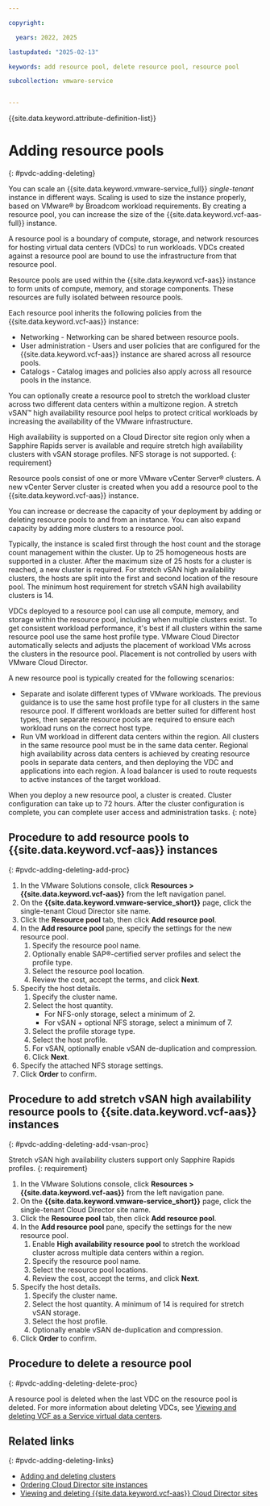 ```yaml
---

copyright:

  years: 2022, 2025

lastupdated: "2025-02-13"

keywords: add resource pool, delete resource pool, resource pool

subcollection: vmware-service


---
```


{{site.data.keyword.attribute-definition-list}}

# Adding resource pools
{: #pvdc-adding-deleting}

You can scale an {{site.data.keyword.vmware-service_full}} *single-tenant* instance in different ways. Scaling is used to size the instance properly, based on VMware® by Broadcom workload requirements. By creating a resource pool, you can increase the size of the {{site.data.keyword.vcf-aas-full}} instance.

A resource pool is a boundary of compute, storage, and network resources for hosting virtual data centers (VDCs) to run workloads. VDCs created against a resource pool are bound to use the infrastructure from that resource pool.

Resource pools are used within the {{site.data.keyword.vcf-aas}} instance to form units of compute, memory, and storage components. These resources are fully isolated between resource pools.

Each resource pool inherits the following policies from the {{site.data.keyword.vcf-aas}} instance:
* Networking - Networking can be shared between resource pools.
* User administration - Users and user policies that are configured for the {{site.data.keyword.vcf-aas}} instance are shared across all resource pools.
* Catalogs - Catalog images and policies also apply across all resource pools in the instance.

You can optionally create a resource pool to stretch the workload cluster across two different data centers within a multizone region. A stretch vSAN™ high availability resource pool helps to protect critical workloads by increasing the availability of the VMware infrastructure.

High availability is supported on a Cloud Director site region only when a Sapphire Rapids server is available and require stretch high availability clusters with vSAN storage profiles. NFS storage is not supported.
{: requirement}

Resource pools consist of one or more VMware vCenter Server® clusters. A new vCenter Server cluster is created when you add a resource pool to the {{site.data.keyword.vcf-aas}} instance.

You can increase or decrease the capacity of your deployment by adding or deleting resource pools to and from an instance. You can also expand capacity by adding more clusters to a resource pool.

Typically, the instance is scaled first through the host count and the storage count management within the cluster. Up to 25 homogeneous hosts are supported in a cluster. After the maximum size of 25 hosts for a cluster is reached, a new cluster is required. For stretch vSAN high availability clusters, the hosts are split into the first and second location of the resoure pool. The minimum host requirement for stretch vSAN high availability clusters is 14.

VDCs deployed to a resource pool can use all compute, memory, and storage within the resource pool, including when multiple clusters exist. To get consistent workload performance, it's best if all clusters within the same resource pool use the same host profile type. VMware Cloud Director automatically selects and adjusts the placement of workload VMs across the clusters in the resource pool. Placement is not controlled by users with VMware Cloud Director.

A new resource pool is typically created for the following scenarios:
* Separate and isolate different types of VMware workloads. The previous guidance is to use the same host profile type for all clusters in the same resource pool. If different workloads are better suited for different host types, then separate resource pools are required to ensure each workload runs on the correct host type.
* Run VM workload in different data centers within the region. All clusters in the same resource pool must be in the same data center. Regional high availability across data centers is achieved by creating resource pools in separate data centers, and then deploying the VDC and applications into each region. A load balancer is used to route requests to active instances of the target workload.

When you deploy a new resource pool, a cluster is created. Cluster configuration can take up to 72 hours. After the cluster configuration is complete, you can complete user access and administration tasks.
{: note}

## Procedure to add resource pools to {{site.data.keyword.vcf-aas}} instances
{: #pvdc-adding-deleting-add-proc}

1. In the VMware Solutions console, click **Resources > {{site.data.keyword.vcf-aas}}** from the left navigation panel.
2. On the **{{site.data.keyword.vmware-service_short}}** page, click the single-tenant Cloud Director site name.
3. Click the **Resource pool** tab, then click **Add resource pool**.
4. In the **Add resource pool** pane, specify the settings for the new resource pool.
   1. Specify the resource pool name.
   2. Optionally enable SAP®-certified server profiles and select the profile type.
   3. Select the resource pool location.
   4. Review the cost, accept the terms, and click **Next**.
5. Specify the host details.
   1. Specify the cluster name.
   2. Select the host quantity.
      * For NFS-only storage, select a minimum of 2.
      * For vSAN + optional NFS storage, select a minimum of 7.
   3. Select the profile storage type.
   4. Select the host profile.
   5. For vSAN, optionally enable vSAN de-duplication and compression.
   6. Click **Next**.
6. Specify the attached NFS storage settings.
7. Click **Order** to confirm.

## Procedure to add stretch vSAN high availability resource pools to {{site.data.keyword.vcf-aas}} instances
{: #pvdc-adding-deleting-add-vsan-proc}

Stretch vSAN high availability clusters support only Sapphire Rapids profiles.
{: requirement}

1. In the VMware Solutions console, click **Resources > {{site.data.keyword.vcf-aas}}** from the left navigation pane.
2. On the **{{site.data.keyword.vmware-service_short}}** page, click the single-tenant Cloud Director site name.
3. Click the **Resource pool** tab, then click **Add resource pool**.
4. In the **Add resource pool** pane, specify the settings for the new resource pool.
    1. Enable **High availability resource pool** to stretch the workload cluster across multiple data centers within a region. 
    2. Specify the resource pool name.
    3. Select the resource pool locations.
    4. Review the cost, accept the terms, and click **Next**.
5. Specify the host details.
    1. Specify the cluster name.
    2. Select the host quantity. A minimum of 14 is required for stretch vSAN storage.
    3. Select the host profile.
    4. Optionally enable vSAN de-duplication and compression.
6. Click **Order** to confirm.

## Procedure to delete a resource pool
{: #pvdc-adding-deleting-delete-proc}

A resource pool is deleted when the last VDC on the resource pool is deleted. For more information about deleting VDCs, see [Viewing and deleting VCF as a Service virtual data centers](/docs/vmware-service?topic=vmware-service-tenant-viewing-vdc).

## Related links
{: #pvdc-adding-deleting-links}

* [Adding and deleting clusters](/docs/vmware-service?topic=vmware-service-cluster-adding-deleting)
* [Ordering Cloud Director site instances](/docs/vmware-service?topic=vmware-service-tenant-ordering)
* [Viewing and deleting {{site.data.keyword.vcf-aas}} Cloud Director sites](/docs/vmware-service?topic=vmware-service-tenant-viewing-sites)
